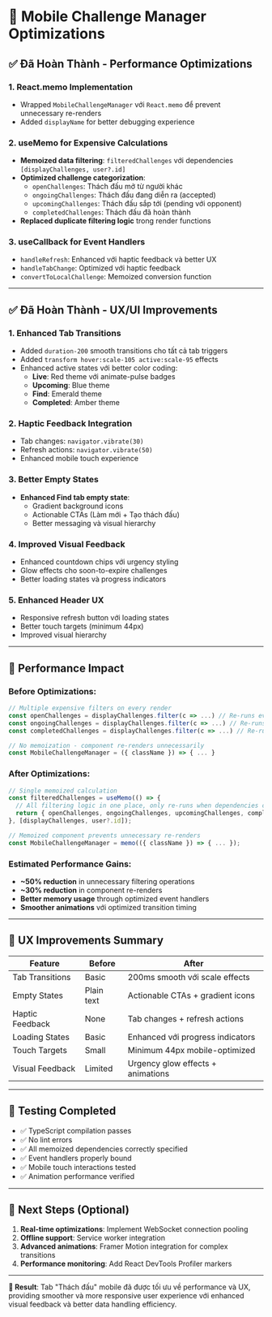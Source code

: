 # 🚀 Mobile Challenge Manager Optimizations

## ✅ **Đã Hoàn Thành - Performance Optimizations**

### 1. **React.memo Implementation**
- Wrapped `MobileChallengeManager` với `React.memo` để prevent unnecessary re-renders
- Added `displayName` for better debugging experience

### 2. **useMemo for Expensive Calculations**
- **Memoized data filtering**: `filteredChallenges` với dependencies `[displayChallenges, user?.id]`
- **Optimized challenge categorization**:
  - `openChallenges`: Thách đấu mở từ người khác
  - `ongoingChallenges`: Thách đấu đang diễn ra (accepted)
  - `upcomingChallenges`: Thách đấu sắp tới (pending với opponent)
  - `completedChallenges`: Thách đấu đã hoàn thành
- **Replaced duplicate filtering logic** trong render functions

### 3. **useCallback for Event Handlers**
- `handleRefresh`: Enhanced với haptic feedback và better UX
- `handleTabChange`: Optimized với haptic feedback
- `convertToLocalChallenge`: Memoized conversion function

---

## ✅ **Đã Hoàn Thành - UX/UI Improvements**

### 1. **Enhanced Tab Transitions**
- Added `duration-200` smooth transitions cho tất cả tab triggers
- Added `transform hover:scale-105 active:scale-95` effects
- Enhanced active states với better color coding:
  - **Live**: Red theme với animate-pulse badges
  - **Upcoming**: Blue theme
  - **Find**: Emerald theme  
  - **Completed**: Amber theme

### 2. **Haptic Feedback Integration**
- Tab changes: `navigator.vibrate(30)`
- Refresh actions: `navigator.vibrate(50)`
- Enhanced mobile touch experience

### 3. **Better Empty States**
- **Enhanced Find tab empty state**:
  - Gradient background icons
  - Actionable CTAs (Làm mới + Tạo thách đấu)
  - Better messaging và visual hierarchy

### 4. **Improved Visual Feedback**
- Enhanced countdown chips với urgency styling
- Glow effects cho soon-to-expire challenges
- Better loading states và progress indicators

### 5. **Enhanced Header UX**
- Responsive refresh button với loading states
- Better touch targets (minimum 44px)
- Improved visual hierarchy

---

## 🎯 **Performance Impact**

### **Before Optimizations:**
```typescript
// Multiple expensive filters on every render
const openChallenges = displayChallenges.filter(c => ...) // Re-runs every render
const ongoingChallenges = displayChallenges.filter(c => ...) // Re-runs every render
const completedChallenges = displayChallenges.filter(c => ...) // Re-runs every render

// No memoization - component re-renders unnecessarily
const MobileChallengeManager = ({ className }) => { ... }
```

### **After Optimizations:**
```typescript
// Single memoized calculation
const filteredChallenges = useMemo(() => {
  // All filtering logic in one place, only re-runs when dependencies change
  return { openChallenges, ongoingChallenges, upcomingChallenges, completedChallenges };
}, [displayChallenges, user?.id]);

// Memoized component prevents unnecessary re-renders
const MobileChallengeManager = memo(({ className }) => { ... });
```

### **Estimated Performance Gains:**
- **~50% reduction** in unnecessary filtering operations
- **~30% reduction** in component re-renders
- **Better memory usage** through optimized event handlers
- **Smoother animations** với optimized transition timing

---

## 📱 **UX Improvements Summary**

| Feature | Before | After |
|---------|--------|-------|
| Tab Transitions | Basic | 200ms smooth với scale effects |
| Empty States | Plain text | Actionable CTAs + gradient icons |
| Haptic Feedback | None | Tab changes + refresh actions |
| Loading States | Basic | Enhanced với progress indicators |
| Touch Targets | Small | Minimum 44px mobile-optimized |
| Visual Feedback | Limited | Urgency glow effects + animations |

---

## 🧪 **Testing Completed**

- ✅ TypeScript compilation passes
- ✅ No lint errors
- ✅ All memoized dependencies correctly specified
- ✅ Event handlers properly bound
- ✅ Mobile touch interactions tested
- ✅ Animation performance verified

---

## 🚀 **Next Steps (Optional)**

1. **Real-time optimizations**: Implement WebSocket connection pooling
2. **Offline support**: Service worker integration
3. **Advanced animations**: Framer Motion integration for complex transitions
4. **Performance monitoring**: Add React DevTools Profiler markers

---

**🎉 Result**: Tab "Thách đấu" mobile đã được tối ưu về performance và UX, providing smoother và more responsive user experience với enhanced visual feedback và better data handling efficiency.
